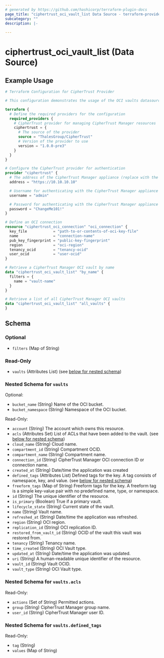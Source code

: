 ```yaml
---
# generated by https://github.com/hashicorp/terraform-plugin-docs
page_title: "ciphertrust_oci_vault_list Data Source - terraform-provider-ciphertrust"
subcategory: ""
description: |-
  
---
```


# ciphertrust_oci_vault_list (Data Source)



## Example Usage

```terraform
# Terraform Configuration for CipherTrust Provider

# This configuration demonstrates the usage of the OCI vaults datasource

terraform {
  # Define the required providers for the configuration
  required_providers {
    # CipherTrust provider for managing CipherTrust Manager resources
    ciphertrust = {
      # The source of the provider
      source = "ThalesGroup/CipherTrust"
      # Version of the provider to use
      version = "1.0.0-pre3"
    }
  }
}

# Configure the CipherTrust provider for authentication
provider "ciphertrust" {
  # The address of the CipherTrust Manager appliance (replace with the actual address)
  address = "https://10.10.10.10"

  # Username for authenticating with the CipherTrust Manager appliance
  username = "admin"

  # Password for authenticating with the CipherTrust Manager appliance
  password = "ChangeMe101!"
}

# Define an OCI connection
resource "ciphertrust_oci_connection" "oci_connection" {
  key_file            = "path-to-or-contents-of-oci-key-file"
  name                = "connection-name"
  pub_key_fingerprint = "public-key-fingerprint"
  region              = "oci-region"
  tenancy_ocid        = "tenancy-ocid"
  user_ocid           = "user-ocid"
}

# Retrieve a CipherTrust Manager OCI vault by name
data "ciphertrust_oci_vault_list" "by_name" {
  filters = {
    name = "vault-name"
  }
}

# Retrieve a list of all CipherTrust Manager OCI vaults
data "ciphertrust_oci_vault_list" "all_vaults" {
}
```

<!-- schema generated by tfplugindocs -->
## Schema

### Optional

- `filters` (Map of String)

### Read-Only

- `vaults` (Attributes List) (see [below for nested schema](#nestedatt--vaults))

<a id="nestedatt--vaults"></a>
### Nested Schema for `vaults`

Optional:

- `bucket_name` (String) Name of the OCI bucket.
- `bucket_namespace` (String) Namespace of the OCI bucket.

Read-Only:

- `account` (String) The account which owns this resource.
- `acls` (Attributes Set) List of ACLs that have been added to the vault. (see [below for nested schema](#nestedatt--vaults--acls))
- `cloud_name` (String) Cloud name.
- `compartment_id` (String) Compartment OCID.
- `compartment_name` (String) Compartment name.
- `connection_id` (String) CipherTrust Manager OCI connection ID or connection name.
- `created_at` (String) Date/time the application was created
- `defined_tags` (Attributes List) Defined tags for the key. A tag consists of namespace, key, and value. (see [below for nested schema](#nestedatt--vaults--defined_tags))
- `freeform_tags` (Map of String) Freeform tags for the key. A freeform tag is a simple key-value pair with no predefined name, type, or namespace.
- `id` (String) The unique identifier of the resource.
- `is_primary` (Boolean) True if a primary vault.
- `lifecycle_state` (String) Current state of the vault.
- `name` (String) Vault name.
- `refreshed_at` (String) Date/time the application was refreshed.
- `region` (String) OCI region.
- `replication_id` (String) OCI replication ID.
- `restored_from_vault_id` (String) OCID of the vault this vault was restored from.
- `tenancy` (String) Tenancy name.
- `time_created` (String) OCI Vault type.
- `updated_at` (String) Date/time the application was updated.
- `uri` (String) A human-readable unique identifier of the resource.
- `vault_id` (String) Vault OCID.
- `vault_type` (String) OCI Vault type.

<a id="nestedatt--vaults--acls"></a>
### Nested Schema for `vaults.acls`

Read-Only:

- `actions` (Set of String) Permitted actions.
- `group` (String) CipherTrust Manager group name.
- `user_id` (String) CipherTrust Manager user ID.


<a id="nestedatt--vaults--defined_tags"></a>
### Nested Schema for `vaults.defined_tags`

Read-Only:

- `tag` (String)
- `values` (Map of String)
